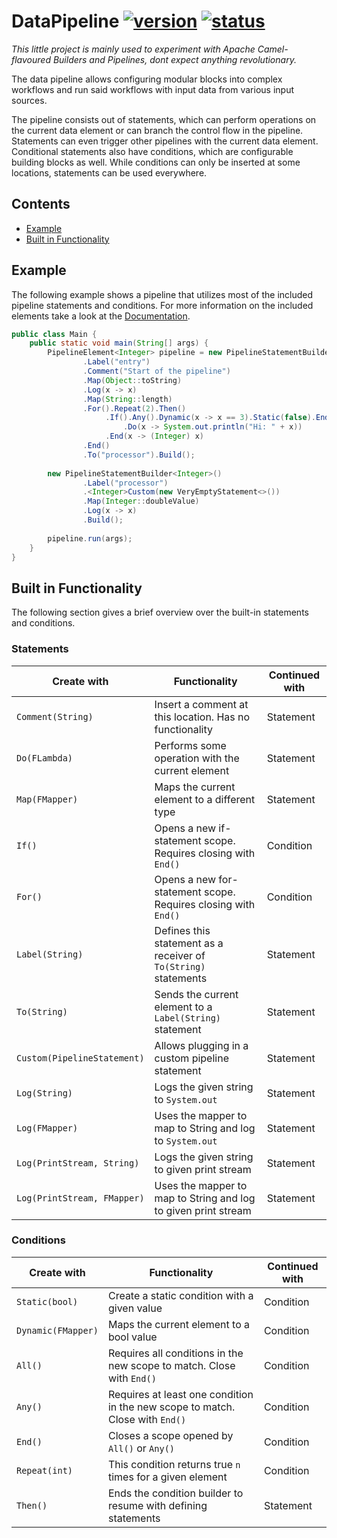 # DataPipeline [![version](https://img.shields.io/badge/0.0.1-grey.svg)](https://semver.org) [![status](https://img.shields.io/badge/development-red.svg)](https://semver.org)

*This little project is mainly used to experiment with Apache Camel-flavoured Builders and Pipelines, dont expect anything revolutionary.*

The data pipeline allows configuring modular blocks into complex workflows and run said workflows with input data from various input sources.

The pipeline consists out of statements, which can perform operations on the current data element or can branch the control flow in the pipeline. Statements can even trigger other pipelines with the current data element. Conditional statements also have conditions, which are configurable building blocks as well. While conditions can only be inserted at some locations, statements can be used everywhere.

## Contents

- [Example](#example)
- [Built in Functionality](#built-in-functionality)

## Example

The following example shows a pipeline that utilizes most of the included pipeline statements and conditions. For more information on the included elements take a look at the [Documentation](#built-in-functionality).

```java
public class Main {
    public static void main(String[] args) {
        PipelineElement<Integer> pipeline = new PipelineStatementBuilder<Integer>()
                .Label("entry")
                .Comment("Start of the pipeline")
                .Map(Object::toString)
                .Log(x -> x)
                .Map(String::length)
                .For().Repeat(2).Then()
                     .If().Any().Dynamic(x -> x == 3).Static(false).End().Then()
                         .Do(x -> System.out.println("Hi: " + x))
                     .End(x -> (Integer) x)
                .End()
                .To("processor").Build();
      
        new PipelineStatementBuilder<Integer>()
                .Label("processor")
                .<Integer>Custom(new VeryEmptyStatement<>())
                .Map(Integer::doubleValue)
                .Log(x -> x)
                .Build();
      
        pipeline.run(args);
    }
}
```

## Built in Functionality

The following section gives a brief overview over the built-in statements and conditions.

### Statements

 |    Create with   |        Functionality                                           |   Continued with  |
 | ---------------- | -------------------------------------------------------------- | ----------------- |
 | `Comment(String)`| Insert a comment at this location. Has no functionality        | Statement         |
 | `Do(FLambda)`    | Performs some operation with the current element               | Statement         |
 | `Map(FMapper)`   | Maps the current element to a different type                   | Statement         |
 | `If()`           | Opens a new if-statement scope. Requires closing with `End()`  | Condition         |
 | `For()`          | Opens a new for-statement scope. Requires closing with `End()` | Condition         |
 | `Label(String)`  | Defines this statement as a receiver of `To(String)` statements| Statement         |
 | `To(String)`     | Sends the current element to a `Label(String)` statement       | Statement         |
 | `Custom(PipelineStatement)`| Allows plugging in a custom pipeline statement       | Statement         |
 | `Log(String)`    | Logs the given string to `System.out`                          | Statement         |
 | `Log(FMapper)`   | Uses the mapper to map to String and log to `System.out`       | Statement         |
 | `Log(PrintStream, String)`| Logs the given string to given print stream           | Statement         |
 | `Log(PrintStream, FMapper)`| Uses the mapper to map to String and log to given print stream| Statement         |

### Conditions

 |    Create with   |        Functionality                                           |   Continued with  |
 | ---------------- | -------------------------------------------------------------- | ----------------- |
 | `Static(bool)`   | Create a static condition with a given value                   | Condition         |
 | `Dynamic(FMapper)`| Maps the current element to a bool value                      | Condition         |
 | `All()`          | Requires all conditions in the new scope to match. Close with `End()`| Condition   |
 | `Any()`          | Requires at least one condition in the new scope to match. Close with `End()`| Condition|
 | `End()`          | Closes a scope opened by `All()` or `Any()`                    | Condition         |
 | `Repeat(int)`    | This condition returns true `n` times for a given element      | Condition         |
 | `Then()`         | Ends the condition builder to resume with defining statements  | Statement         |
 
